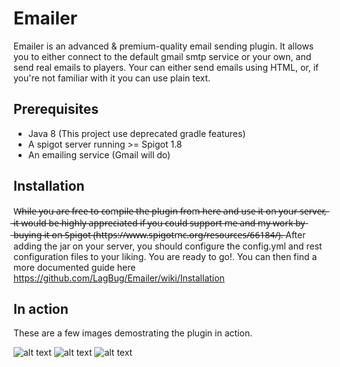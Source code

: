 # Emailer
Emailer is an advanced & premium-quality email sending plugin. It allows you to either connect to the default gmail smtp service or your own, and send real emails to players. Your can either send emails using HTML, or, if you're not familiar with it you can use plain text.

## Prerequisites
- Java 8 (This project use deprecated gradle features)
- A spigot server running >= Spigot 1.8
- An emailing service (Gmail will do)

## Installation
 W̶h̶i̶l̶e̶ ̶y̶o̶u̶ ̶a̶r̶e̶ ̶f̶r̶e̶e̶ ̶t̶o̶ ̶c̶o̶m̶p̶i̶l̶e̶ ̶t̶h̶e̶ ̶p̶l̶u̶g̶i̶n̶ ̶f̶r̶o̶m̶ ̶h̶e̶r̶e̶ ̶a̶n̶d̶ ̶u̶s̶e̶ ̶i̶t̶ ̶o̶n̶ ̶y̶o̶u̶r̶ ̶s̶e̶r̶v̶e̶r̶,̶ ̶i̶t̶ ̶w̶o̶u̶l̶d̶ ̶b̶e̶ ̶h̶i̶g̶h̶l̶y̶ ̶a̶p̶p̶r̶e̶c̶i̶a̶t̶e̶d̶ ̶i̶f̶ ̶y̶o̶u̶ ̶c̶o̶u̶l̶d̶ ̶s̶u̶p̶p̶o̶r̶t̶ ̶m̶e̶ ̶a̶n̶d̶ ̶m̶y̶ ̶w̶o̶r̶k̶ ̶b̶y̶ ̶b̶u̶y̶i̶n̶g̶ ̶i̶t̶ ̶o̶n̶ ̶S̶p̶i̶g̶o̶t̶ ̶(̶h̶t̶t̶p̶s̶:̶/̶/̶w̶w̶w̶.̶s̶p̶i̶g̶o̶t̶m̶c̶.̶o̶r̶g̶/̶r̶e̶s̶o̶u̶r̶c̶e̶s̶/̶6̶6̶1̶8̶4̶/̶)̶.̶ After adding the jar on your server, you should configure the config.yml and rest configuration files to your liking. You are ready to go!. You can then find a more documented guide here https://github.com/LagBug/Emailer/wiki/Installation

## In action
These are a few images demostrating the plugin in action.

![alt text](https://i.imgur.com/fHn95X0.png)
![alt text](https://i.imgur.com/aRdDR0y.png)
![alt text](https://i.imgur.com/OYW8wxQ.png)
